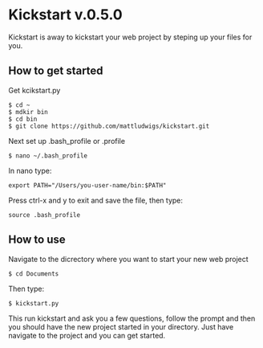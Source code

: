 # Kickstart v.0.5.0

Kickstart is away to kickstart your web project by steping up your files for you.

## How to get started

Get kcikstart.py 

```
$ cd ~
$ mdkir bin
$ cd bin
$ git clone https://github.com/mattludwigs/kickstart.git
```

Next set up .bash_profile or .profile

```
$ nano ~/.bash_profile
```

In nano type:

```
export PATH="/Users/you-user-name/bin:$PATH"
```

Press ctrl-x and y to exit and save the file, then type:

```
source .bash_profile
```

## How to use

Navigate to the dicrectory where you want to start your new web project

```
$ cd Documents
```

Then type:

```
$ kickstart.py
```

This run kickstart and ask you a few questions, follow the prompt and then you should have the new project started in your directory. Just have navigate to the project and you can get started.




